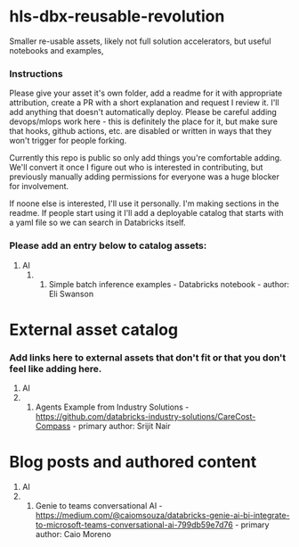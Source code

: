 # hls-dbx-reusable-revolution
Smaller re-usable assets, likely not full solution accelerators, but useful notebooks and examples, 

### Instructions

Please give your asset it's own folder, add a readme for it with appropriate attribution, create a PR with a short explanation and request I review it. I'll add anything that doesn't automatically deploy. Please be careful adding devops/mlops work here - this is definitely the place for it, but make sure that hooks, github actions, etc. are disabled or written in ways that they won't trigger for people forking.

Currently this repo is public so only add things you're comfortable adding. We'll convert it once I figure out who is interested in contributing, but previously manually adding permissions for everyone was a huge blocker for involvement.

If noone else is interested, I'll use it personally. I'm making sections in the readme. If people start using it I'll add a deployable catalog that starts with a yaml file so we can search in Databricks itself.

### Please add an entry below to catalog assets:
1. AI
    1. 1. Simple batch inference examples - Databricks notebook - author: Eli Swanson


# External asset catalog
### Add links here to external assets that don't fit or that you don't feel like adding here.
1. AI
  1. 1. Agents Example from Industry Solutions - https://github.com/databricks-industry-solutions/CareCost-Compass - primary author: Srijit Nair


# Blog posts and authored content
1. AI
  1. 1. Genie to teams conversational AI - https://medium.com/@caiomsouza/databricks-genie-ai-bi-integrate-to-microsoft-teams-conversational-ai-799db59e7d76 - primary author: Caio Moreno
